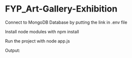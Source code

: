 # FYP_Art-Gallery-Exhibition

Connect to MongoDB Database by putting the link in .env file
<p>Install node modules with npm install</p>
Run the project with node app.js

Output: <img> 
